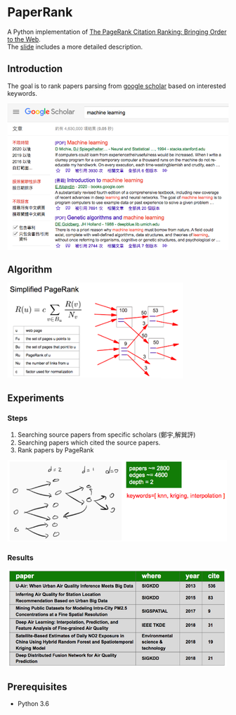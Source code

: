 # PaperRank

A Python implementation of [The PageRank Citation Ranking: Bringing Order to the Web](http://ilpubs.stanford.edu:8090/422/). <br>
The [slide](https://docs.google.com/presentation/d/1KA98sy54Mz67SAL8lxCBbb4DPzD6TIVd-zIF4QeaGrg/edit?usp=sharing) includes a more detailed description.


## Introduction
The goal is to rank papers parsing from [google scholar](https://scholar.google.com/) based on interested keywords.

<img src="imgs/scholar" width="600">


## Algorithm
<img src="imgs/method" width="400">

## Experiments
### Steps
1) Searching source papers from specific scholars (鄭宇,解巽評)
2) Searching papers which cited the source papers.
3) Rank papers by PageRank
<img src="imgs/steps" width="500">

### Results 
<img src="imgs/result" width="500">


## Prerequisites
- Python 3.6
